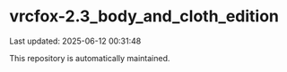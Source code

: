 # vrcfox-2.3_body_and_cloth_edition

Last updated: 2025-06-12 00:31:48

This repository is automatically maintained.
